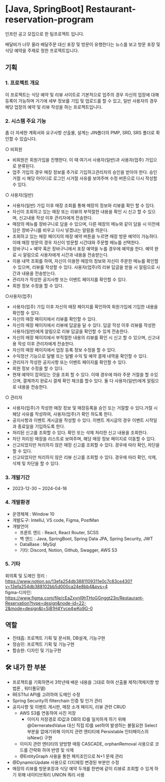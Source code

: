 # [Java, SpringBoot] Restaurant-reservation-program
인프런 공고 모집으로 한 팀프로젝트 입니다.<br>

배달비가 너무 올라 배달주문 대신 포장 및 방문이 유행한다는 뉴스를 보고
방문 포장 및 식당 예약을 주제로 정한 프로젝트입니다.

## 기획
### 1. 프로젝트 개요
  이 프로젝트는 식당 예약 및 리뷰 사이트로 기본적으로 업주의 경우 자신의 업장에 대해 등록이 가능하며 거기에 세부 정보를 기입 및 업로드를 할 수 있고, 일반 사용자의 경우 해당 업장의 예약 및 리뷰 작성을 하는 프로젝트입니다.

### 2. 시스템 주요 기능
좀 더 자세한 계획서와 요구사항 산출물, 설계는 JIN폴더의 PMP, SRD, SRS 폴더로 확인할 수 있습니다.

○ 비회원
- 비회원은 회원가입을 진행한다. 이 때 여기서 사용자(일반)과 사용자(업주) 가입으로 분류된다.
- 업주 가입의 경우 매장 정보를 추가로 기입하고관리자의 승인을 받아야 한다. 승인 거절 시 해당 아이디로 로그인 시거절 사유를 보여주며 수정 버튼으로 다시 작성할 수 있다.

○ 사용자(일반)
- 사용자(일반) 가입 이후 매장 조회를 통해 매장의 정보와 리뷰를 확인 할 수 있다.
- 자신이 조회하고 있는 매장 또는 리뷰의 부적절한 내용을 확인 시 신고 할 수 있으며, 신고내용 작성 이후 관리자에게 전송한다.
- 매장의 메뉴를 장바구니로 담을 수 있으며, 다른 매장의 메뉴와 같이 담을 시 이전에 담은 장바구니를 비우고 다시 넣겠냐는 알람을 띄운다.
- 조회하고 있는 매장 페이지의 매장 예약 버튼을 누르면 매장 방문 예약이 가능하다. 이때 매장 방문의 경우 자신이 방문할 시간대와 주문할 메뉴를 선택한다.
- 장바구니 + 예약 혹은 장바구니에서 포장 예약을 누를 경우에 예약을 한다. 예약 완료 시 알림으로 사용자에게 시간과 내용을 전송받는다.
- 이용 내역 조회를 하여, 자신이 이용한 매장의 정보와 자신이 주문한 메뉴를 확인할 수 있으며, 리뷰를 작성할 수 있다. 사용자(업주)의 리뷰 답글을 받을 시 알림으로 시간과 내용을 전송받는다.
- 관리자가 작성한 공지사항 또는 이벤트 페이지를 확인할 수 있다.
- 회원 정보 수정을 할 수 있다.
	
○사용자(업주)
- 사용자(업주) 가입 이후 자신의 매장 페이지를 확인하여 회원가입에 기입한 내용을 확인할 수 있다.
- 자신의 매장 페이지에서 리뷰를 확인할 수 있다.
- 자신의 매장 페이지에서 리뷰에 답글을 달 수 있다. 답글 작성 이후 리뷰를 작성한 사용자(일반)에게 알림으로 리뷰 답글을 확인할 수 있게 전송한다.
- 자신의 매장 페이지에서 부적절한 내용의 리뷰를 확인 시 신고 할 수 있으며, 신고내용 작성 이후 관리자에게 전송한다.
- 자신의 매장 페이지에서 업장 등록 정보 수정을 할 수 있다.
- 수익정산 기능으로 달별 또는 일별 수익 및 예약 결제 내역을 확인할 수 있다.
- 관리자가 작성한 공지사항 또는 이벤트 페이지를 확인할 수 있다.
- 회원 정보 수정을 할 수 있다.
- 현재 예약이 잡혀있는 것을 조회 할 수 있다. 이때 경우에 따라 주문 거절을 할 수있으며, 결제까지 완료시 결제 확인 체크를 할수 있다. 둘 다 사용자(일반)에게 알림으로 내용을 전송한다.

○ 관리자
- 사용자(업주)가 작성한 매장 정보 및 매장등록을 승인 또는 거절할 수 있다.거절 시 해당 사유를 작성하여, 사용자(업주)가 확인 하도록 한다.
- 공지사항과 이벤트 게시글을 작성할 수 있다. 이벤트 게시글의 경우 이벤트 시작일과 종료일을 기입하도록 한다.
- 처리된 신고를 조회할 수 있다. 확인 또는 삭제 처리한 신고 내용을 조회한다.
- 차단 처리된 매장을 리스트로 보여주며, 해당 매장 정보 페이지로 이동할 수 있다.
- 신고되었지만 처리하지 않은 매장 신고를 조회할 수 있다. 경우에 따라 확인, 차단을 할 수 있다.
- 신고되었지만 처리하지 않은 리뷰 신고를 조회할 수 있다. 경우에 따라 확인, 삭제, 삭제 및 차단을 할 수 있다.

### 3. 개발기간
- 2023-12-30 ~ 2024-04-16

### 4. 개발환경
- 운영체제 : Window 10
- 개발도구: IntelliJ, VS code, Figma, PostMan
- 개발언어 
   - 프론트 엔드 : React, React Router, SCSS
   - 백 엔드 : Java, SpringBoot, Spring Data JPA, Spring Security, JWT
   - DataBase : MySql
   - 기타: Discord, Notion, Github, Swagger, AWS S3
     
### 5. 기타
회의록 및 도메인 정리 : https://www.notion.so/13efa254db3881109311e0c7c83ce430?v=13efa254db388102bb5d000ca24e8bb4&pvs=4 <br>
figma-디자인: https://www.figma.com/file/cEaZxynI9hTHoGGnggt23n/Restaurant-Reservation?type=design&node-id=22-2&mode=design&t=SjB1H4Yvce4wKo9G-0

## 역할
- 진태흠: 프로젝트 기획 및 문서화, DB설계, 기능구현
- 정승민: 프로젝트 기획 및 기능구현
- 함승완: 디자인 및 기능구현

## 🛠 내가 한 부분
- 프로젝트를 기획하면서 3학년때 배운 내용을 그대로 하여 산출물 제작(객체지향 방법론 , 워터풀모델)
- RESTful API를 고려하여 도메인 수정
- Spring Security의 filterchain 인증 및 인가 관리
- 공지사항 및 이벤트 게시판, 매장 소개 페이지, 리뷰 관련 CRUD
   - AWS S3를 연동하여 사진 저장
      - 이미지 저장경로 ID값과 DB의 ID를 일치하게 하기 위해 @GerneratedValue 대신 직접 ID를 set하여 발생하는 불필요한 Select부분을 없애기위해 이미지 관련 엔티티에 Persistable 인터페이스의 isNew() 구현
   - 이미지 관련 엔티티의 양방향 매핑 CASCADE, orphanRemoval 사용으로 코드를 간략화 하여 반영 및 삭제
   - @EntityGraph 사용을 통한 패치조인으로 N+1 문제 관리
- @DynamicUpdate 사용으로 더티체킹 변경된 부분만 수정
- 매장의 리뷰를 방문포장과 식당 예약 두개를 한번에 같이 리뷰로 조회할 수 있게 하기 위해 네이티브쿼리 UNION 쿼리 사용
